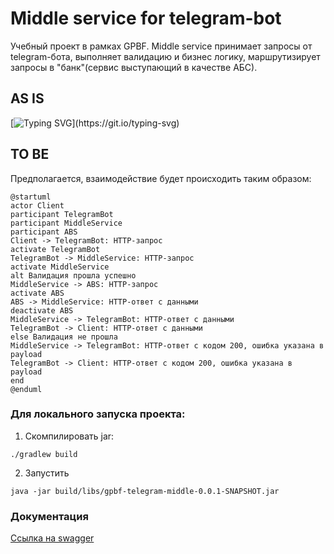 Middle service for telegram-bot
========================
Учебный проект в рамках GPBF. Middle service принимает запросы от telegram-бота, выполняет валидацию и бизнес логику,
маршрутизирует запросы в "банк"(сервис выступающий в качестве АБС).

## AS IS

[![Typing SVG](https://readme-typing-svg.herokuapp.com?color=%2336BCF7&lines=Проект+в+процессе+разработки...)](https://git.io/typing-svg)

## TO BE

Предполагается, взаимодействие будет происходить таким образом:

```plantuml
@startuml
actor Client
participant TelegramBot
participant MiddleService
participant ABS
Client -> TelegramBot: HTTP-запрос
activate TelegramBot
TelegramBot -> MiddleService: HTTP-запрос
activate MiddleService
alt Валидация прошла успешно
MiddleService -> ABS: HTTP-запрос
activate ABS
ABS -> MiddleService: HTTP-ответ с данными
deactivate ABS
MiddleService -> TelegramBot: HTTP-ответ с данными
TelegramBot -> Client: HTTP-ответ с данными
else Валидация не прошла
MiddleService -> TelegramBot: HTTP-ответ c кодом 200, ошибка указана в payload
TelegramBot -> Client: HTTP-ответ c кодом 200, ошибка указана в payload 
end
@enduml
```

### Для локального запуска проекта:

1. Скомпилировать jar:

```
./gradlew build  
```

2. Запустить

```
java -jar build/libs/gpbf-telegram-middle-0.0.1-SNAPSHOT.jar 
```

### Документация
[Ссылка на swagger](http://127.0.0.1:7070/swagger-ui/index.html)

